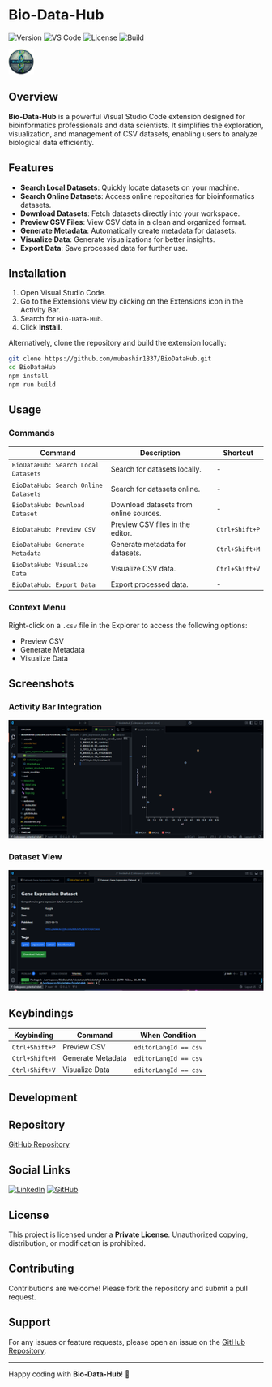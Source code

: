 # Bio-Data-Hub

![Version](https://img.shields.io/badge/version-0.1.2-blue)
![VS Code](https://img.shields.io/badge/VS%20Code-%5E1.64.0-blue)
![License](https://img.shields.io/badge/license-Private-red)
![Build](https://img.shields.io/badge/build-passing-brightgreen)

<img src="resources/logo.jpg"  width="50px"/>


## Overview

**Bio-Data-Hub** is a powerful Visual Studio Code extension designed for bioinformatics professionals and data scientists. It simplifies the exploration, visualization, and management of CSV datasets, enabling users to analyze biological data efficiently.

## Features

- **Search Local Datasets**: Quickly locate datasets on your machine.
- **Search Online Datasets**: Access online repositories for bioinformatics datasets.
- **Download Datasets**: Fetch datasets directly into your workspace.
- **Preview CSV Files**: View CSV data in a clean and organized format.
- **Generate Metadata**: Automatically create metadata for datasets.
- **Visualize Data**: Generate visualizations for better insights.
- **Export Data**: Save processed data for further use.

## Installation

1. Open Visual Studio Code.
2. Go to the Extensions view by clicking on the Extensions icon in the Activity Bar.
3. Search for `Bio-Data-Hub`.
4. Click **Install**.

Alternatively, clone the repository and build the extension locally:

```bash
git clone https://github.com/mubashir1837/BioDataHub.git
cd BioDataHub
npm install
npm run build
```

## Usage

### Commands

| Command                              | Description                              | Shortcut         |
|--------------------------------------|------------------------------------------|------------------|
| `BioDataHub: Search Local Datasets`  | Search for datasets locally.             | -                |
| `BioDataHub: Search Online Datasets` | Search for datasets online.              | -                |
| `BioDataHub: Download Dataset`       | Download datasets from online sources.   | -                |
| `BioDataHub: Preview CSV`            | Preview CSV files in the editor.         | `Ctrl+Shift+P`   |
| `BioDataHub: Generate Metadata`      | Generate metadata for datasets.          | `Ctrl+Shift+M`   |
| `BioDataHub: Visualize Data`         | Visualize CSV data.                      | `Ctrl+Shift+V`   |
| `BioDataHub: Export Data`            | Export processed data.                   | -                |

### Context Menu

Right-click on a `.csv` file in the Explorer to access the following options:

- Preview CSV
- Generate Metadata
- Visualize Data

## Screenshots

### Activity Bar Integration
![Activity Bar](resources/visualize-data.png)

### Dataset View
![Dataset View](resources/data1.png)

## Keybindings

| Keybinding         | Command                  | When Condition       |
|--------------------|--------------------------|----------------------|
| `Ctrl+Shift+P`     | Preview CSV             | `editorLangId == csv` |
| `Ctrl+Shift+M`     | Generate Metadata       | `editorLangId == csv` |
| `Ctrl+Shift+V`     | Visualize Data          | `editorLangId == csv` |

## Development

## Repository

[GitHub Repository](https://github.com/mubashir1837)

## Social Links

[<img src="https://img.shields.io/badge/LinkedIn-Connect-blue?style=social&logo=linkedin" alt="LinkedIn">](https://www.linkedin.com/in/mubashirali3/)
[<img src="https://img.shields.io/badge/GitHub-Follow-purple?style=social&logo=github" alt="GitHub">](https://github.com/mubashir1837)

## License

This project is licensed under a **Private License**. Unauthorized copying, distribution, or modification is prohibited.

## Contributing

Contributions are welcome! Please fork the repository and submit a pull request.

## Support

For any issues or feature requests, please open an issue on the [GitHub Repository](https://github.com/mubashir1837/BioDataHub/issues).

---

Happy coding with **Bio-Data-Hub**! 🚀  
